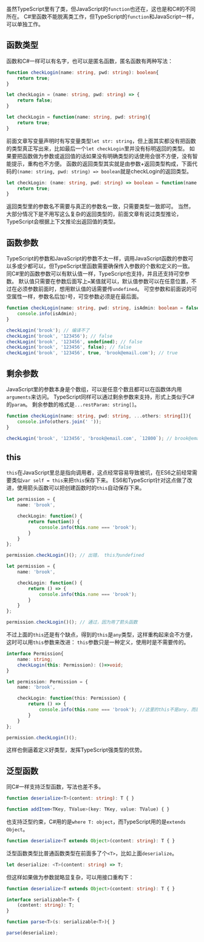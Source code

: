虽然TypeScript里有了类，但JavaScript的`function`也还在，这也是和C#的不同所在。
C#里函数不能脱离类工作，但TypeScript的`function`和JavaScript一样，可以单独工作。

## **函数类型**
函数和C#一样可以有名字，也可以是匿名函数，匿名函数有两种写法：

```ts
function checkLogin(name: string, pwd: string): boolean{
    return true;
}

let checkLogin = (name: string, pwd: string) => {
    return false;
}

let checkLogin = function(name: string, pwd: string){
    return true;
}
```
前面文章写变量声明时有写变量类型`let str: string`，但上面其实都没有把函数的类型真正写出来，比如最后一个`let checkLogin`里并没有标明返回的类型。
如果要把函数做为参数或返回值的话如果没有明确类型的话使用会很不方便，没有智能提示，重构也不方便。
函数的返回类型其实就是由参数+返回类型构成，下面代码的`(name: string, pwd: string) => boolean`就是checkLogin的返回类型。

```ts
let checkLogin: (name: string, pwd: string) => boolean = function(name: string, pwd: string){
    return true;
}
```
返回类型里的参数名不需要与真正的参数名一致，只需要类型一致即可。
当然，大部分情况下是不用写这么复杂的返回类型的，前面文章有说过类型推论，TypeScript会根据上下文推论出返回值的类型。

## **函数参数**
TypeScript的参数和JavaScript的参数不太一样，调用JavaScript函数的参数可以多或少都可以，但TypeScript里函数需要确保传入参数的个数和定义的一致。
同C#里的函数参数可以有默认值一样，TypeScript也支持，并且还支持可空参数。
默认值只需要在参数后面写上`=`某值就可以，默认值参数可以在任意位置，不过在必须参数前面时，想用默认值的话需要传`undefined`。
可空参数和前面说的可空属性一样，参数名后加`?`号，可空参数必须是在最后面。

```ts
function checkLogin(name: string, pwd: string, isAdmin: boolean = false, email?: string){
    console.info(isAdmin);
}

checkLogin('brook'); // 编译不了
checkLogin('brook', '123456'); // false
checkLogin('brook', '123456', undefined); // false
checkLogin('brook', '123456', false); // false
checkLogin('brook', '123456', true, 'brook@email.com'); // true
```

## **剩余参数**
JavaScript里的参数本身是个数组，可以是任意个数且都可以在函数体内用`arguments`来访问。
TypeScript同样可以通过剩余参数来支持，形式上类似于C#的`param`。
剩余参数的格式是`...restParam: string[]`。

```ts
function checkLogin(name: string, pwd: string, ...others: string[]){
    console.info(others.join(' '));
}

checkLogin('brook', '123456', 'brook@email.com', `12800`); // brook@email.com 12800
```

## **this**
`this`在JavaScript里总是指向调用者，这点经常容易导致被坑，在ES6之前经常需要类似`var self = this`来把`this`保存下来。
ES6和TypeScript针对这点做了改进，使用箭头函数可以把创建函数时的`this`自动保存下来。

```ts
let permission = {
    name: 'brook',

    checkLogin: function() {
        return function() {
            console.info(this.name === 'brook');
        }
    }
};

permission.checkLogin()(); // 出错， this为undefined

let permission = {
    name: 'brook',

    checkLogin: function() {
        return () => {
            console.info(this.name === 'brook');
        }
    }
};

permission.checkLogin()(); // 通过，因为用了箭头函数
```
不过上面的`this`还是有个缺点，得到的`this`是`any`类型，这样重构起来会不方便，这时可以用`this`参数来改进：
`this`参数只是一种定义，使用时是不需要传的。

```ts
interface Permission{
    name: string;
    checkLogin(this: Permission): ()=>void;
}

let permission: Permission = {
    name: 'brook',

    checkLogin: function(this: Permission) {
        return () => {
            console.info(this.name === 'brook'); //这里的this不是any，而是Permission
        }
    }
};

permission.checkLogin()();
```
这样也倒逼着定义好类型，发挥TypeScript强类型的优势。

## **泛型函数**
同C#一样支持泛型函数，写法也差不多。

```ts
function deserialize<T>(content: string): T { }

function addItem<TKey, TValue>(key: TKey, value: TValue) { }
```
也支持泛型约束，C#用的是`where T: object`，而TypeScript用的是`extends Object`。

```ts
function deserialize<T extends Object>(content: string): T { }
```
泛型函数类型比普通函数类型在前面多了个`<T>`，比如上面`deserialize`。

```ts
let deserialize: <T>(content: string) => T;
```
但这样如果做为参数就略显复杂，可以用接口重构下：

```ts
function deserialize<T extends Object>(content: string): T { }

interface serializable<T> {
    (content: string): T;
}

function parse<T>(s: serializable<T>){ }

parse(deserialize);
```
